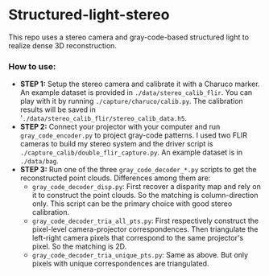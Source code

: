 # Structured-light-stereo

This repo uses a stereo camera and gray-code-based structured light to realize dense 3D reconstruction. 

### How to use:
* **STEP 1:** Setup the stereo camera and calibrate it with a Charuco marker. An example dataset is provided in `./data/stereo_calib_flir`. You can play with it by running `./capture/charuco/calib.py`. The calibration results will be saved in '`./data/stereo_calib_flir/stereo_calib_data.h5`.
* **STEP 2:** Connect your projector with your computer and run `gray_code_encoder.py` to project gray-code patterns. I used two FLIR cameras to build my stereo system and the driver script is `./capture_calib/double_flir_capture.py`. An example dataset is in `./data/bag`.
* **STEP 3:** Run one of the three `gray_code_decoder_*.py` scripts to get the reconstructed point clouds. Differences among them are:
    * `gray_code_decoder_disp.py`: First recover a disparity map and rely on it to construct the point clouds. So the matching is column-direction only. This script can be the primary choice with good stereo calibration.
    * `gray_code_decoder_tria_all_pts.py`: First respectively construct the pixel-level camera-projector correspondences. Then triangulate the left-right camera pixels that correspond to the same projector's pixel. So the matching is 2D.
    * `gray_code_decoder_tria_unique_pts.py`: Same as above. But only pixels with unique correspondences are triangulated.
    
    
    
